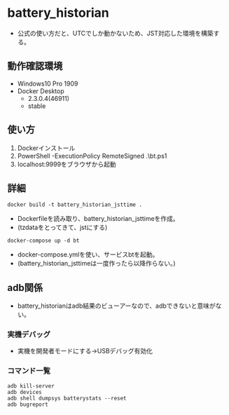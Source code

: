 # battery_historian
- 公式の使い方だと、UTCでしか動かないため、JST対応した環境を構築する。

## 動作確認環境
- Windows10 Pro 1909
- Docker Desktop
    - 2.3.0.4(46911)
    - stable

## 使い方
1. Dockerインストール
1. PowerShell -ExecutionPolicy RemoteSigned .\bt.ps1
1. localhost:9999をブラウザから起動

## 詳細
`docker build -t battery_historian_jsttime .`

- Dockerfileを読み取り、battery_historian_jsttimeを作成。
- (tzdataをとってきて、jstにする)

`docker-compose up -d bt`

- docker-compose.ymlを使い、サービスbtを起動。
- (battery_historian_jsttimeは一度作ったら以降作らない。)

## adb関係
- battery_historianはadb結果のビューアーなので、adbできないと意味がない。

### 実機デバッグ
- 実機を開発者モードにする→USBデバッグ有効化

### コマンド一覧
```
adb kill-server
adb devices
adb shell dumpsys batterystats --reset
adb bugreport
```
